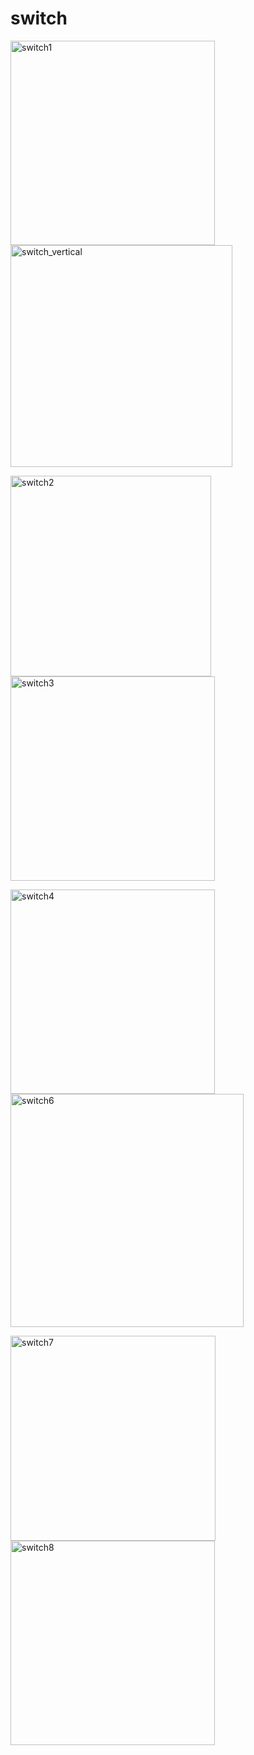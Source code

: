 # switch

<img width="327" alt="switch1" src="https://cloud.githubusercontent.com/assets/13029161/25784431/cc8eef90-3321-11e7-8000-182e9c4e9cb4.png">
<img width="355" alt="switch_vertical" src="https://cloud.githubusercontent.com/assets/13029161/25778124/a0deab56-32a9-11e7-9049-72ccebee0f88.png">





<img width="321" alt="switch2" src="https://cloud.githubusercontent.com/assets/13029161/25784507/06fffdf8-3323-11e7-8bb4-51075f69e050.png"><img width="327" alt="switch3" src="https://cloud.githubusercontent.com/assets/13029161/25784514/261a6188-3323-11e7-906d-f94965dec104.png">

<img width="327" alt="switch4" src="https://cloud.githubusercontent.com/assets/13029161/25784516/32115c08-3323-11e7-885c-ca82682d239f.png"><img width="373" alt="switch6" src="https://cloud.githubusercontent.com/assets/13029161/25778182/8d60cbb6-32ab-11e7-8147-b7eae414233c.png">

<img width="328" alt="switch7" src="https://cloud.githubusercontent.com/assets/13029161/25784440/057f0ab0-3322-11e7-993d-2b7562b91dfb.png"><img width="327" alt="switch8" src="https://cloud.githubusercontent.com/assets/13029161/25784441/09bbaf16-3322-11e7-94cb-d2b496da3338.png">




